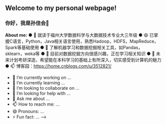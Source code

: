 ## Welcome to my personal webpage! 
### 你好，我是孙佳会👋

**About me:**
●  🔭 就读于福州大学数据科学与大数据技术专业大三年级
●  😄 已掌握C语言，Python，Java相关语言使用，熟悉Hadoop，HDFS，MapReduce，Spark等基础使用
●  🌱 了解机器学习和数据挖掘相关工具，如Pandas，sklearn，weka等
●  🤔 目前对数据挖掘方向很感兴趣，正在学习相关知识
●  💬 未来计划考研深造，希望能在本科学习的基础上有所深入，切实感受到计算机的魅力
●  📫 博客园：https://home.cnblogs.com/u/3512821/



- 🔭 I’m currently working on ...
- 🌱 I’m currently learning ...
- 👯 I’m looking to collaborate on ...
- 🤔 I’m looking for help with ...
- 💬 Ask me about ...
- 📫 How to reach me: ...
- 😄 Pronouns: ...
- ⚡ Fun fact: ...
-->
